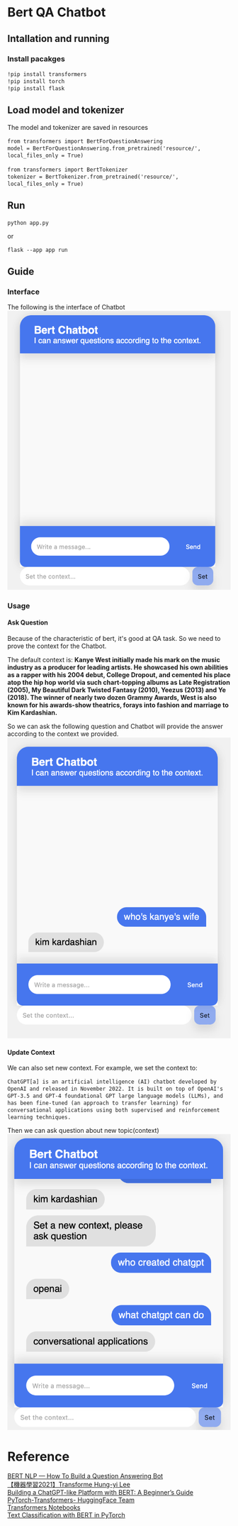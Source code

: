 # Bert QA Chatbot

## Intallation and running
### Install pacakges
```
!pip install transformers
!pip install torch
!pip install flask
````
## Load model and tokenizer
The model and tokenizer are saved in resources
```angular2html
from transformers import BertForQuestionAnswering
model = BertForQuestionAnswering.from_pretrained('resource/', local_files_only = True)

from transformers import BertTokenizer
tokenizer = BertTokenizer.from_pretrained('resource/', local_files_only = True)
```
## Run
```angular2html
python app.py 
```
or
```angular2html
flask --app app run
```
## Guide
### Interface
The following is the interface of Chatbot
![](pic/ui.png)

### Usage
#### Ask Question
Because of the characteristic of bert, it's good at QA task. So we need to prove the context for the Chatbot.

The default context is:
**Kanye West initially made his mark on the music industry as a producer for leading artists. He showcased his own abilities as a rapper with his 2004 debut, College Dropout, and cemented his place atop the hip hop world via such chart-topping albums as Late Registration (2005), My Beautiful Dark Twisted Fantasy (2010), Yeezus (2013) and Ye (2018). The winner of nearly two dozen Grammy Awards, West is also known for his awards-show theatrics, forays into fashion and marriage to Kim Kardashian.**

So we can ask the following question and Chatbot will provide the answer according to the context we provided.
![](pic/q1.png)

#### Update Context
We can also set new context. For example, we set the context to:
```angular2html
ChatGPT[a] is an artificial intelligence (AI) chatbot developed by OpenAI and released in November 2022. It is built on top of OpenAI's GPT-3.5 and GPT-4 foundational GPT large language models (LLMs), and has been fine-tuned (an approach to transfer learning) for conversational applications using both supervised and reinforcement learning techniques.
```

Then we can ask question about new topic(context)
![](pic/q2.png)


# Reference
[BERT NLP — How To Build a Question Answering Bot](https://towardsdatascience.com/bert-nlp-how-to-build-a-question-answering-bot-98b1d1594d7b) <br/>
[【機器學習2021】Transforme Hung-yi Lee ](https://www.youtube.com/watch?v=n9TlOhRjYoc) <br/>
[Building a ChatGPT-like Platform with BERT: A Beginner’s Guide](https://promactinfo.com/blogs/building-a-chatgpt-like-platform-with-bert-a-beginners-guide/) <br/>
[PyTorch-Transformers- HuggingFace Team](https://colab.research.google.com/github/pytorch/pytorch.github.io/blob/master/assets/hub/huggingface_pytorch-transformers.ipynb) <br/>
[Transformers Notebooks](https://huggingface.co/transformers/v3.2.0/notebooks.html#community-notebooks) <br/>
[Text Classification with BERT in PyTorch](https://towardsdatascience.com/text-classification-with-bert-in-pytorch-887965e5820f#:~:text=BERT%20model%20expects%20a%20sequence,which%20stands%20for%20classification%20token.)